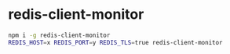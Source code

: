 # redis-client-monitor

```bash
npm i -g redis-client-monitor
REDIS_HOST=x REDIS_PORT=y REDIS_TLS=true redis-client-monitor
```
